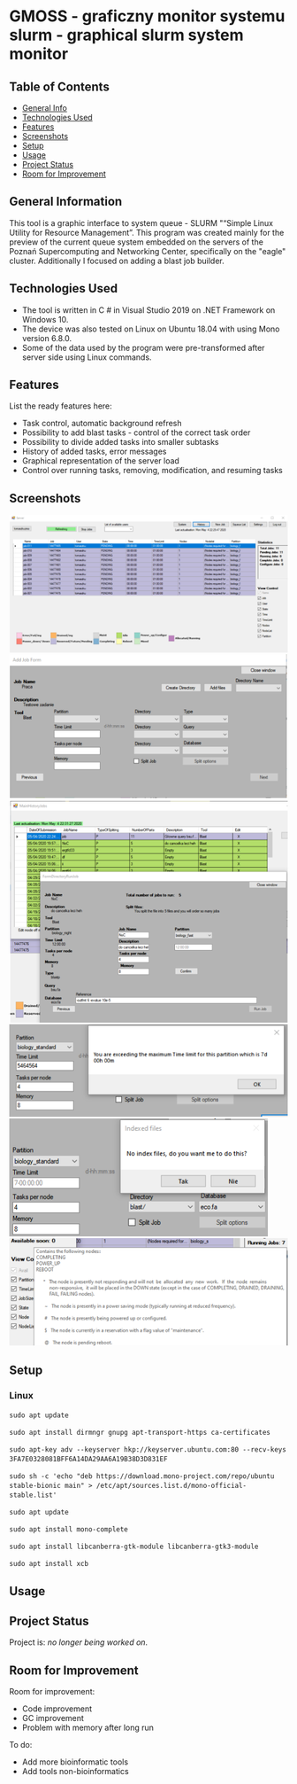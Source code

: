 # GMOSS - graficzny monitor systemu slurm - graphical slurm system monitor 
> 
> 

## Table of Contents
* [General Info](#general-information)
* [Technologies Used](#technologies-used)
* [Features](#features)
* [Screenshots](#screenshots)
* [Setup](#setup)
* [Usage](#usage)
* [Project Status](#project-status)
* [Room for Improvement](#room-for-improvement)
<!--* [Acknowledgements](#acknowledgements)
* [Contact](#contact)
* [License](#license) -->


## General Information
This tool is a graphic interface to system queue - SLURM "“Simple Linux Utility for Resource Management”.
This program was created mainly for the preview of the current queue system embedded on the servers of the Poznań Supercomputing and Networking Center, specifically on the "eagle" cluster.
Additionally I focused on adding a blast job builder.



## Technologies Used
- The tool is written in C # in Visual Studio 2019 on .NET Framework on Windows 10.
- The device was also tested on Linux on Ubuntu 18.04 with using Mono version 6.8.0.
- Some of the data used by the program were pre-transformed after server side using Linux commands.


## Features
List the ready features here:
- Task control, automatic background refresh 
- Possibility to add blast tasks - control of the correct task order 
- Possibility to divide added tasks into smaller subtasks 
- History of added tasks, error messages 
- Graphical representation of the server load 
- Control over running tasks, removing, modification, and resuming tasks 


## Screenshots
![Main window](./images/main_window.png)
![add job window](./images/add_job.png)
![history rerun window](./images/history_window_rerun.png)
![info error window](./images/info_error.png)
![info no data window](./images/info_nodata.png)
![info window](./images/info_window.png)
<!-- If you have screenshots you'd like to share, include them here. -->


## Setup
### Linux
` sudo apt update `

` sudo apt install dirmngr gnupg apt-transport-https ca-certificates `

` sudo apt-key adv --keyserver hkp://keyserver.ubuntu.com:80 --recv-keys 3FA7E0328081BFF6A14DA29AA6A19B38D3D831EF `

` sudo sh -c 'echo "deb https://download.mono-project.com/repo/ubuntu stable-bionic main" > /etc/apt/sources.list.d/mono-official-stable.list' `

` sudo apt update `

` sudo apt install mono-complete `

` sudo apt install libcanberra-gtk-module libcanberra-gtk3-module `

` sudo apt install xcb `


## Usage
<!--
How does one go about using it?
Provide various use cases and code examples here.

`write-your-code-here`

-->
## Project Status
Project is: _no longer being worked on_. 


## Room for Improvement

Room for improvement:
- Code improvement
- GC improvement
- Problem with memory after long run

To do:
- Add more bioinformatic tools
- Add tools non-bioinformatics

<!--
## Acknowledgements
Give credit here.
- This project was inspired by...
- This project was based on [this tutorial](https://www.example.com).
- Many thanks to...

-->

<!-- Optional -->
<!-- ## License -->
<!-- This project is open source and available under the [... License](). -->

<!-- You don't have to include all sections - just the one's relevant to your project -->
